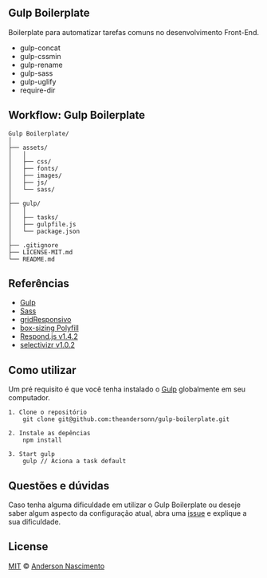 ## Gulp Boilerplate
Boilerplate para automatizar tarefas comuns no desenvolvimento Front-End.

* gulp-concat
* gulp-cssmin
* gulp-rename
* gulp-sass
* gulp-uglify
* require-dir

## Workflow: Gulp Boilerplate
```
Gulp Boilerplate/
│
├── assets/
│   │
│   ├── css/
│   ├── fonts/
│   ├── images/
│   ├── js/
│   └── sass/
│
├── gulp/
│	│
│   ├── tasks/
│   ├── gulpfile.js
│   └── package.json
│
├── .gitignore
├── LICENSE-MIT.md
└── README.md
```

## Referências
* [Gulp](http://gulpjs.com)
* [Sass](http://sass-lang.com)
* [gridResponsivo](https://github.com/juniorbdb/gridResponsivo)
* [box-sizing Polyfill](http://github.com/Schepp/box-sizing-polyfill)
* [Respond.js v1.4.2](https://github.com/scottjehl/Respond)
* [selectivizr v1.0.2](https://github.com/keithclark/selectivizr)

## Como utilizar
Um pré requisito é que você tenha instalado o [Gulp](http://gulpjs.com/) globalmente em seu computador.

```
1. Clone o repositório
    git clone git@github.com:theandersonn/gulp-boilerplate.git
```

```
2. Instale as depências
    npm install
```

```
3. Start gulp
    gulp // Aciona a task default
```

## Questões e dúvidas
Caso tenha alguma dificuldade em utilizar o Gulp Boilerplate ou deseje saber algum aspecto da configuração atual, abra uma [issue](https://github.com/theandersonn/gulp-boilerplate/issues/new) e explique a sua dificuldade.

## License

[MIT](https://github.com/theandersonn/gulp-boilerplate/blob/master/LICENSE-MIT.md) © [Anderson Nascimento](https://github.com/theandersonn)
